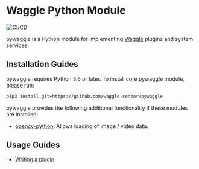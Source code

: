 # Waggle Python Module

![CI/CD](https://github.com/waggle-sensor/pywaggle/workflows/CI/CD/badge.svg)

pywaggle is a Python module for implementing [Waggle](https://github.com/waggle-sensor/waggle) plugins and system services.

## Installation Guides

pywaggle requires Python 3.6 or later. To install core pywaggle module, please run:

```sh
pip3 install git+https://github.com/waggle-sensor/pywaggle
```

pywaggle provides the following additional functionality if these modules are installed:

* [opencv-python](https://pypi.org/project/opencv-python). Allows loading of image / video data.

## Usage Guides

* [Writing a plugin](./docs/writing-a-plugin.md)
